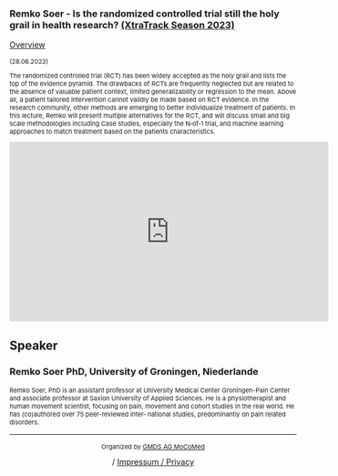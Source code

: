 ### Remko Soer - Is the randomized controlled trial still the holy grail in health research? [(XtraTrack Season 2023)](XtraTracksOverview)

[Overview](XtraTracksOverview)

<p style="font-size:11px">(28.06.2023)</p>

<p style="font-size:11px">The randomized controlled trial (RCT) has been widely accepted as the holy grail and lists the top of the evidence pyramid. The drawbacks of RCTs are frequently neglected but are related to the absence of valuable patient context, limited generalizability or regression to the mean.
Above all, a patient tailored intervention cannot validly be made based on RCT evidence. In the research community, other methods are emerging to better individualize treatment of patients. In this lecture, Remko will present multiple alternatives for the RCT, and will discuss small and big scale methodologies including Case studies, especially the N‑of‑1 trial, and machine learning approaches to match treatment based on the patients characteristics.</p>

<!-- Once the Video is recorded -->
<center><iframe width="560" height="315" src="https://www.youtube-nocookie.com/embed/DGoQXGWoLIk?si=sk5AeUMB2uSKbj-_" title="YouTube video player" frameborder="0" allow="accelerometer; autoplay; clipboard-write; encrypted-media; gyroscope; picture-in-picture; web-share" referrerpolicy="strict-origin-when-cross-origin" allowfullscreen></iframe></center>

<!-- [Register now](/2024/XtraTrackOverview) to secure your spot in the lectures and receive a calendar invitation including the access link.-->

<!-- [Join Us Life](/2024/XtraTrackOverview) to secure your spot in the lectures and receive a calendar invitation including the access link.-->

## Speaker

### Remko Soer PhD, University of Groningen, Niederlande


<p style="font-size:11px">Remko Soer, PhD is an assistant professor at University Medical Center Groningen-Pain Center and associate professor at Saxion University of Applied Sciences. He is a physiotherapist and human movement scientist, focusing on pain, movement and cohort studies in the real world. He has (co)authored over 75 peer-reviewed inter‐ national studies, predominantly on pain related disorders.</p>

<!-- second speaker-->
<!--
### Speaker Name
<img src="/images/??/USER.jpg?raw=true"/>

<p style="font-size:11px">CV</p>-->

---
<center><p style="font-size:11px">Organized by <a href="http://mocomed.de">GMDS AG MoCoMed</a></p> / <a href="imprint">Impressum / Privacy</a></p></center>

